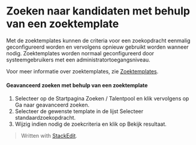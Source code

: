 # Zoeken naar kandidaten met behulp van een zoektemplate

Met de zoektemplates kunnen de criteria voor een zoekopdracht eenmalig geconfigureerd worden en vervolgens opnieuw gebruikt worden wanneer nodig. Zoektemplates worden normaal geconfigureerd door systeemgebruikers met een administratortoegangsniveau.

Voor meer informatie over zoektemplates, zie  [Zoektemplates](search_templates.htm).

#### Geavanceerd zoeken met behulp van een zoektemplate

1.  Selecteer op de  Startpagina  Zoeken / Talentpool  en klik vervolgens op  Ga naar geavanceerd zoeken.
2.  Selecteer de gewenste template in de lijst  Selecteer standaardzoekopdracht.
3.  Wijzig indien nodig de zoekcriteria en klik op  Bekijk resultaat.


> Written with [StackEdit](https://stackedit.io/).
<!--stackedit_data:
eyJoaXN0b3J5IjpbLTY4OTI1NTkzMl19
-->